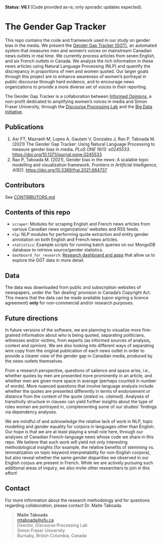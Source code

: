 __Status: V6.1__ (Code provided as-is; only sporadic updates expected).

# The Gender Gap Tracker

This repo contains the code and framework used in our study on gender bias in the media. We present the [Gender Gap Tracker (GGT)](https://gendergaptracker.informedopinions.org/), an automated system that measures men and women’s voices on mainstream Canadian news outlets in real time. We currently process articles from seven English, and six French outlets in Canada. We analyze the rich information in these news articles using Natural Language Processing (NLP) and quantify the discrepancy in proportions of men and women quoted. Our larger goals through this project are to enhance awareness of women’s portrayal in public discourse through hard evidence, and to encourage news organizations to provide a more diverse set of voices in their reporting.

The Gender Gap Tracker is a collaboration between [Informed Opinions](https://informedopinions.org/), a non-profit dedicated to amplifying women’s voices in media and Simon Fraser University, through the [Discourse Processing Lab](https://www.sfu.ca/discourse-lab.html) and the [Big Data Initiative](https://www.sfu.ca/big-data/big-data-sfu).

## Publications
1. Asr FT, Mazraeh M, Lopes A, Gautam V, Gonzales J, Rao P, Taboada M. (2021) The Gender Gap Tracker: Using Natural Language Processing to measure gender bias in media. *PLoS ONE 16(1): e0245533*. https://doi.org/10.1371/journal.pone.0245533
2. Rao P, Taboada M. (2021), Gender bias in the news: A scalable topic modelling and visualization framework. *Frontiers in Artificial Intelligence, 4(82)*. https://doi.org/10.3389/frai.2021.664737


## Contributors

See [CONTRIBUTORS.md](CONTRIBUTORS.md)
## Contents of this repo

* `scraper`: Modules for scraping English and French news articles from various Canadian news organizations' websites and RSS feeds.
* `nlp`: NLP modules for performing quote extraction and entity gender annotation on both English and French news articles.
* `statistics`: Example scripts for running batch queries on our MongoDB database to retrieve source/gender statistics.
* `dashboard_for_research`: [Research dashboard and apps](https://gendergaptracker.research.sfu.ca/) that allow us to explore the GGT data in more detail.

## Data

The data was downloaded from public and subscription websites of newspapers, under the ‘fair dealing’ provision in Canada’s Copyright Act. This means that the data can be made available (upon signing a licence agreement) **only** for non-commercial and/or research purposes.

## Future directions

In future versions of the software, we are planning to visualize more fine-grained information about who is being quoted, separating politicians, witnesses and/or victims, from experts (as informed sources of analysis, context and opinion). We are also looking into different ways of separating wire copy from the original publication of each news outlet in order to provide a clearer view of the gender gap in Canadian media, produced by the news outlets themselves.

From a research perspective, questions of salience and space arise, i.e., whether quotes by men are presented more prominently in an article, and whether men are given more space in average (perhaps counted in number of words). More nuanced questions that involve language analysis include whether the quotes are presented differently in terms of endorsement or distance from the content of the quote (*stated* vs. *claimed*). Analyses of transitivity structure in clauses can yield further insights about the type of roles women are portrayed in, complementing some of our studies' findings via dependency analyses.

We are mindful of and acknowledge the relative lack of work in NLP, topic modelling and gender equality for corpora in languages other than English. Our hope is that we are at least playing a small role here, through our analyses of Canadian French-language news whose code we share in this repo. We believe that such work will yield not only interesting methodological insights (for example, the relative benefits of stemming vs. lemmatization on topic keyword interpretability for non-English corpora), but also reveal whether the same gender disparities we observed in our English corpus are present in French. While we are actively pursuing such additional areas of inquiry, we also invite other researchers to join in this effort!


## Contact

For more information about the research methodology and for questions regarding collaboration, please contact Dr. Maite Taboada.

> **Maite Taboada**  
mtaboada@sfu.ca  
Director, Discourse Processing Lab  
Simon Fraser University  
Burnaby, British Columbia, Canada  
